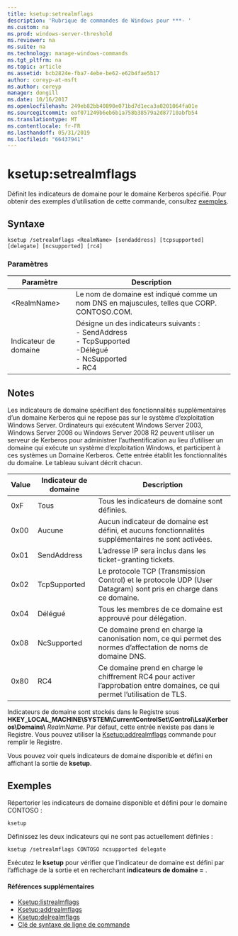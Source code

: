 ```yaml
---
title: ksetup:setrealmflags
description: 'Rubrique de commandes de Windows pour ***- '
ms.custom: na
ms.prod: windows-server-threshold
ms.reviewer: na
ms.suite: na
ms.technology: manage-windows-commands
ms.tgt_pltfrm: na
ms.topic: article
ms.assetid: bcb2824e-fba7-4ebe-be62-e62b4fae5b17
author: coreyp-at-msft
ms.author: coreyp
manager: dongill
ms.date: 10/16/2017
ms.openlocfilehash: 249eb82bb40890e071bd7d1eca3a0201064fa01e
ms.sourcegitcommit: eaf071249b6eb6b1a758b38579a2d87710abfb54
ms.translationtype: MT
ms.contentlocale: fr-FR
ms.lasthandoff: 05/31/2019
ms.locfileid: "66437941"
---
```

# <a name="ksetupsetrealmflags"></a>ksetup:setrealmflags



Définit les indicateurs de domaine pour le domaine Kerberos spécifié. Pour obtenir des exemples d’utilisation de cette commande, consultez [exemples](#BKMK_Examples).

## <a name="syntax"></a>Syntaxe

```
ksetup /setrealmflags <RealmName> [sendaddress] [tcpsupported] [delegate] [ncsupported] [rc4]
```

### <a name="parameters"></a>Paramètres

|Paramètre|Description|
|---------|-----------|
|\<RealmName>|Le nom de domaine est indiqué comme un nom DNS en majuscules, telles que CORP. CONTOSO.COM.|
|Indicateur de domaine|Désigne un des indicateurs suivants :</br>-   SendAddress</br>-   TcpSupported</br>-Délégué</br>-   NcSupported</br>-   RC4|

## <a name="remarks"></a>Notes

Les indicateurs de domaine spécifient des fonctionnalités supplémentaires d’un domaine Kerberos qui ne repose pas sur le système d’exploitation Windows Server. Ordinateurs qui exécutent Windows Server 2003, Windows Server 2008 ou Windows Server 2008 R2 peuvent utiliser un serveur de Kerberos pour administrer l’authentification au lieu d’utiliser un domaine qui exécute un système d’exploitation Windows, et participent à ces systèmes un Domaine Kerberos. Cette entrée établit les fonctionnalités du domaine. Le tableau suivant décrit chacun.

|Value|Indicateur de domaine|Description|
|-----|----------|-----------|
|0xF|Tous|Tous les indicateurs de domaine sont définies.|
|0x00|Aucune|Aucun indicateur de domaine est défini, et aucuns fonctionnalités supplémentaires ne sont activées.|
|0x01|SendAddress|L’adresse IP sera inclus dans les ticket-granting tickets.|
|0x02|TcpSupported|Le protocole TCP (Transmission Control) et le protocole UDP (User Datagram) sont pris en charge dans ce domaine.|
|0x04|Délégué|Tous les membres de ce domaine est approuvé pour délégation.|
|0x08|NcSupported|Ce domaine prend en charge la canonisation nom, ce qui permet des normes d’affectation de noms de domaine DNS.|
|0x80|RC4|Ce domaine prend en charge le chiffrement RC4 pour activer l’approbation entre domaines, ce qui permet l’utilisation de TLS.|

Indicateurs de domaine sont stockés dans le Registre sous **HKEY_LOCAL_MACHINE\SYSTEM\CurrentControlSet\Control\Lsa\Kerberos\Domains\\** <em>RealmName</em>. Par défaut, cette entrée n’existe pas dans le Registre. Vous pouvez utiliser la [Ksetup:addrealmflags](ksetup-addrealmflags.md) commande pour remplir le Registre.

Vous pouvez voir quels indicateurs de domaine disponible et défini en affichant la sortie de **ksetup**.

## <a name="BKMK_Examples"></a>Exemples

Répertorier les indicateurs de domaine disponible et défini pour le domaine CONTOSO :
```
ksetup
```
Définissez les deux indicateurs qui ne sont pas actuellement définies :
```
ksetup /setrealmflags CONTOSO ncsupported delegate
```
Exécutez le **ksetup** pour vérifier que l’indicateur de domaine est défini par l’affichage de la sortie et en recherchant **indicateurs de domaine =** .

#### <a name="additional-references"></a>Références supplémentaires

-   [Ksetup:listrealmflags](ksetup-listrealmflags.md)
-   [Ksetup:addrealmflags](ksetup-addrealmflags.md)
-   [Ksetup:delrealmflags](ksetup-delrealmflags.md)
-   [Clé de syntaxe de ligne de commande](command-line-syntax-key.md)